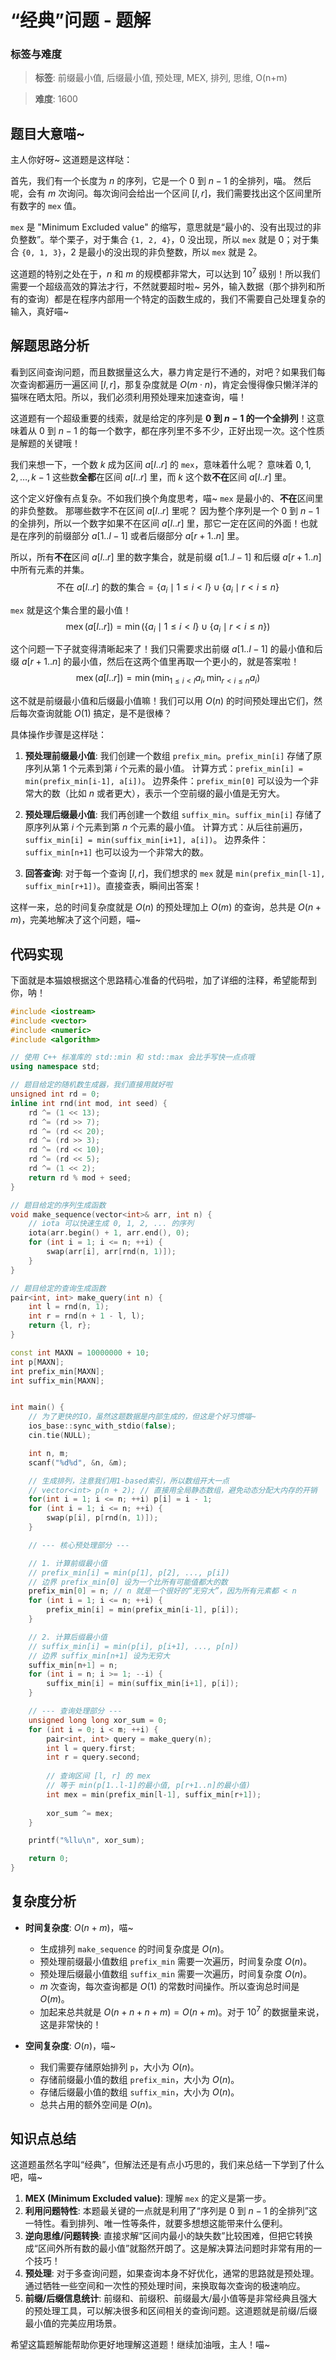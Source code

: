 # “经典”问题 - 题解

### 标签与难度
> **标签**: 前缀最小值, 后缀最小值, 预处理, MEX, 排列, 思维, O(n+m)

> **难度**: 1600

## 题目大意喵~

主人你好呀~ 这道题是这样哒：

首先，我们有一个长度为 $n$ 的序列，它是一个 $0$ 到 $n-1$ 的全排列，喵。
然后呢，会有 $m$ 次询问。每次询问会给出一个区间 $[l, r]$，我们需要找出这个区间里所有数字的 `mex` 值。

`mex` 是 "Minimum Excluded value" 的缩写，意思就是“最小的、没有出现过的非负整数”。举个栗子，对于集合 `{1, 2, 4}`，0 没出现，所以 `mex` 就是 0；对于集合 `{0, 1, 3}`，2 是最小的没出现的非负整数，所以 `mex` 就是 2。

这道题的特别之处在于，$n$ 和 $m$ 的规模都非常大，可以达到 $10^7$ 级别！所以我们需要一个超级高效的算法才行，不然就要超时啦~ 另外，输入数据（那个排列和所有的查询）都是在程序内部用一个特定的函数生成的，我们不需要自己处理复杂的输入，真好喵~

## 解题思路分析

看到区间查询问题，而且数据量这么大，暴力肯定是行不通的，对吧？如果我们每次查询都遍历一遍区间 $[l, r]$，那复杂度就是 $O(m \cdot n)$，肯定会慢得像只懒洋洋的猫咪在晒太阳。所以，我们必须利用预处理来加速查询，喵！

这道题有一个超级重要的线索，就是给定的序列是 **$0$ 到 $n-1$ 的一个全排列**！这意味着从 $0$ 到 $n-1$ 的每一个数字，都在序列里不多不少，正好出现一次。这个性质是解题的关键哦！

我们来想一下，一个数 $k$ 成为区间 $a[l..r]$ 的 `mex`，意味着什么呢？
意味着 $0, 1, 2, \dots, k-1$ 这些数**全都**在区间 $a[l..r]$ 里，而 $k$ 这个数**不在**区间 $a[l..r]$ 里。

这个定义好像有点复杂。不如我们换个角度思考，喵~
`mex` 是最小的、**不在**区间里的非负整数。
那哪些数字不在区间 $a[l..r]$ 里呢？
因为整个序列是一个 $0$ 到 $n-1$ 的全排列，所以一个数字如果不在区间 $a[l..r]$ 里，那它一定在区间的外面！也就是在序列的前缀部分 $a[1..l-1]$ 或者后缀部分 $a[r+1..n]$ 里。

所以，所有**不在**区间 $a[l..r]$ 里的数字集合，就是前缀 $a[1..l-1]$ 和后缀 $a[r+1..n]$ 中所有元素的并集。
$$
\text{不在 } a[l..r] \text{ 的数的集合} = \{ a_i \mid 1 \le i < l \} \cup \{ a_i \mid r < i \le n \}
$$

`mex` 就是这个集合里的最小值！
$$
\operatorname{mex}(a[l..r]) = \min(\{ a_i \mid 1 \le i < l \} \cup \{ a_i \mid r < i \le n \})
$$

这个问题一下子就变得清晰起来了！我们只需要求出前缀 $a[1..l-1]$ 的最小值和后缀 $a[r+1..n]$ 的最小值，然后在这两个值里再取一个更小的，就是答案啦！
$$
\operatorname{mex}(a[l..r]) = \min(\min_{1 \le i < l} a_i, \min_{r < i \le n} a_i)
$$

这不就是前缀最小值和后缀最小值嘛！我们可以用 $O(n)$ 的时间预处理出它们，然后每次查询就能 $O(1)$ 搞定，是不是很棒？

具体操作步骤是这样哒：
1.  **预处理前缀最小值**: 我们创建一个数组 `prefix_min`。`prefix_min[i]` 存储了原序列从第 1 个元素到第 $i$ 个元素的最小值。
    计算方式：`prefix_min[i] = min(prefix_min[i-1], a[i])`。
    边界条件：`prefix_min[0]` 可以设为一个非常大的数（比如 $n$ 或者更大），表示一个空前缀的最小值是无穷大。

2.  **预处理后缀最小值**: 我们再创建一个数组 `suffix_min`。`suffix_min[i]` 存储了原序列从第 $i$ 个元素到第 $n$ 个元素的最小值。
    计算方式：从后往前遍历，`suffix_min[i] = min(suffix_min[i+1], a[i])`。
    边界条件：`suffix_min[n+1]` 也可以设为一个非常大的数。

3.  **回答查询**: 对于每一个查询 $[l, r]$，我们想求的 `mex` 就是 `min(prefix_min[l-1], suffix_min[r+1])`。直接查表，瞬间出答案！

这样一来，总的时间复杂度就是 $O(n)$ 的预处理加上 $O(m)$ 的查询，总共是 $O(n+m)$，完美地解决了这个问题，喵~

## 代码实现

下面就是本猫娘根据这个思路精心准备的代码啦，加了详细的注释，希望能帮到你，呐！

```cpp
#include <iostream>
#include <vector>
#include <numeric>
#include <algorithm>

// 使用 C++ 标准库的 std::min 和 std::max 会比手写快一点点哦
using namespace std;

// 题目给定的随机数生成器，我们直接用就好啦
unsigned int rd = 0;
inline int rnd(int mod, int seed) {
    rd ^= (1 << 13);
    rd ^= (rd >> 7);
    rd ^= (rd << 20);
    rd ^= (rd >> 3);
    rd ^= (rd << 10);
    rd ^= (rd << 5);
    rd ^= (1 << 2);
    return rd % mod + seed;
}

// 题目给定的序列生成函数
void make_sequence(vector<int>& arr, int n) {
    // iota 可以快速生成 0, 1, 2, ... 的序列
    iota(arr.begin() + 1, arr.end(), 0); 
    for (int i = 1; i <= n; ++i) {
        swap(arr[i], arr[rnd(n, 1)]);
    }
}

// 题目给定的查询生成函数
pair<int, int> make_query(int n) {
    int l = rnd(n, 1);
    int r = rnd(n + 1 - l, l);
    return {l, r};
}

const int MAXN = 10000000 + 10;
int p[MAXN];
int prefix_min[MAXN];
int suffix_min[MAXN];


int main() {
    // 为了更快的IO，虽然这题数据是内部生成的，但这是个好习惯喵~
    ios_base::sync_with_stdio(false);
    cin.tie(NULL);

    int n, m;
    scanf("%d%d", &n, &m);

    // 生成排列，注意我们用1-based索引，所以数组开大一点
    // vector<int> p(n + 2); // 直接用全局静态数组，避免动态分配大内存的开销
    for(int i = 1; i <= n; ++i) p[i] = i - 1;
    for (int i = 1; i <= n; ++i) {
        swap(p[i], p[rnd(n, 1)]);
    }

    // --- 核心预处理部分 ---

    // 1. 计算前缀最小值
    // prefix_min[i] = min(p[1], p[2], ..., p[i])
    // 边界 prefix_min[0] 设为一个比所有可能值都大的数
    prefix_min[0] = n; // n 就是一个很好的“无穷大”，因为所有元素都 < n
    for (int i = 1; i <= n; ++i) {
        prefix_min[i] = min(prefix_min[i-1], p[i]);
    }

    // 2. 计算后缀最小值
    // suffix_min[i] = min(p[i], p[i+1], ..., p[n])
    // 边界 suffix_min[n+1] 设为无穷大
    suffix_min[n+1] = n;
    for (int i = n; i >= 1; --i) {
        suffix_min[i] = min(suffix_min[i+1], p[i]);
    }

    // --- 查询处理部分 ---
    unsigned long long xor_sum = 0;
    for (int i = 0; i < m; ++i) {
        pair<int, int> query = make_query(n);
        int l = query.first;
        int r = query.second;
        
        // 查询区间 [l, r] 的 mex
        // 等于 min(p[1..l-1]的最小值, p[r+1..n]的最小值)
        int mex = min(prefix_min[l-1], suffix_min[r+1]);
        
        xor_sum ^= mex;
    }

    printf("%llu\n", xor_sum);

    return 0;
}
```

## 复杂度分析

- **时间复杂度**: $O(n+m)$，喵~
    - 生成排列 `make_sequence` 的时间复杂度是 $O(n)$。
    - 预处理前缀最小值数组 `prefix_min` 需要一次遍历，时间复杂度 $O(n)$。
    - 预处理后缀最小值数组 `suffix_min` 需要一次遍历，时间复杂度 $O(n)$。
    - $m$ 次查询，每次查询都是 $O(1)$ 的常数时间操作。所以查询总时间是 $O(m)$。
    - 加起来总共就是 $O(n+n+n+m) = O(n+m)$。对于 $10^7$ 的数据量来说，这是非常快的！

- **空间复杂度**: $O(n)$，喵~
    - 我们需要存储原始排列 `p`，大小为 $O(n)$。
    - 存储前缀最小值的数组 `prefix_min`，大小为 $O(n)$。
    - 存储后缀最小值的数组 `suffix_min`，大小为 $O(n)$。
    - 总共占用的额外空间是 $O(n)$。

## 知识点总结

这道题虽然名字叫“经典”，但解法还是有点小巧思的，我们来总结一下学到了什么吧，喵~

1.  **MEX (Minimum Excluded value)**: 理解 `mex` 的定义是第一步。
2.  **利用问题特性**: 本题最关键的一点就是利用了“序列是 $0$ 到 $n-1$ 的全排列”这一特性。看到排列、唯一性等条件，就要多想想这能带来什么便利。
3.  **逆向思维/问题转换**: 直接求解“区间内最小的缺失数”比较困难，但把它转换成“区间外所有数的最小值”就豁然开朗了。这是解决算法问题时非常有用的一个技巧！
4.  **预处理**: 对于多查询问题，如果查询本身不好优化，通常的思路就是预处理。通过牺牲一些空间和一次性的预处理时间，来换取每次查询的极速响应。
5.  **前缀/后缀信息统计**: 前缀和、前缀积、前缀最大/最小值等是非常经典且强大的预处理工具，可以解决很多和区间相关的查询问题。这道题就是前缀/后缀最小值的完美应用场景。

希望这篇题解能帮助你更好地理解这道题！继续加油哦，主人！喵~